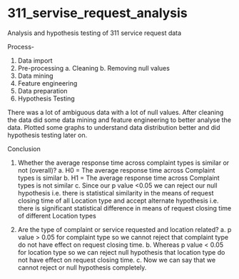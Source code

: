 # 311_servise_request_analysis
Analysis and hypothesis testing of 311 service request data

Process-
1) Data import
2) Pre-processing
a. Cleaning
b. Removing null values
3) Data mining
5) Feature engineering
6) Data preparation
7) Hypothesis Testing


There was a lot of ambiguous data with a lot of null values.
After cleaning the data did some data mining and feature engineering to better analyse the data.
Plotted some graphs to understand data distribution better and did hypothesis testing later on.


Conclusion 
1) Whether the average response time across complaint types is similar or not (overall)?
    a. H0 = The average response time across Complaint types is similar
    b. H1 = The average response time across Complaint types is not similar
    c. Since our p value <0.05 we can reject our null hypothesis i.e. there is statistical similarity in the means of request closing time of all Location type and accept alternate hypothesis i.e. there is significant statistical difference in means of request closing time of different Location types
   
3) Are the type of complaint or service requested and location related?
     a. p value > 0.05 for complaint type so we cannot reject that complaint type do not have effect on request closing time.
     b. Whereas p value < 0.05 for location type so we can reject null hypothesis that location type do not have effect on request closing time.
     c. Now we can say that we cannot reject or null hypothesis completely.
